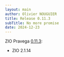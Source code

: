 ```yaml
---
layout: main
author: Olivier NOUGUIER
title: Release 0.11.3
subTitle: No more promise 
date: 2024-12-23
---
```


ZIO Pravega [0.11.3](https://github.com/cheleb/zio-pravega/releases/tag/v0.11.3):

* ZIO 2.1.14